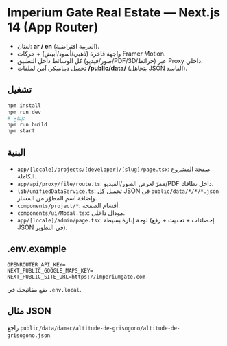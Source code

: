 # Imperium Gate Real Estate — Next.js 14 (App Router)

- لغتان: **ar / en** (العربية افتراضية).
- واجهة فاخرة (ذهبي/أسود/أبيض) + حركات Framer Motion.
- كل الوسائط داخل التطبيق (صور/فيديو/PDF/3D/خرائط) عبر Proxy داخلي.
- تحميل ديناميكي آمن لملفات **/public/data/** (يتجاهل JSON الفاسد).

## تشغيل

```bash
npm install
npm run dev
# إنتاج:
npm run build
npm start
```

## البنية
- `app/[locale]/projects/[developer]/[slug]/page.tsx`: صفحة المشروع الكاملة.
- `app/api/proxy/file/route.ts`: ممرّ لعرض الصور/الفيديو/PDF داخل نطاقك.
- `lib/unifiedDataService.ts`: تحميل كل JSON في `public/data/*/*/*.json` وإضافة اسم المطوّر من المسار.
- `components/project/*`: أقسام الصفحة.
- `components/ui/Modal.tsx`: مودال داخلي.
- `app/[locale]/admin/page.tsx`: لوحة إدارة بسيطة (إحصاءات + تحديث + رفع JSON في التطوير).

## .env.example

```env
OPENROUTER_API_KEY=
NEXT_PUBLIC_GOOGLE_MAPS_KEY=
NEXT_PUBLIC_SITE_URL=https://imperiumgate.com
```

ضع مفاتيحك في `.env.local`.

## مثال JSON
راجع `public/data/damac/altitude-de-grisogono/altitude-de-grisogono.json`.
